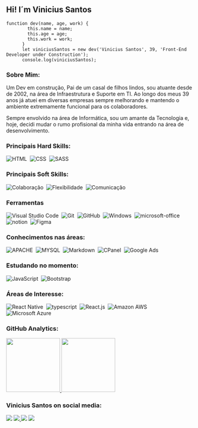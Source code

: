 ## Hi! I´m Vinicius Santos

```
function dev(name, age, work) {
        this.name = name;
        this.age = age;
        this.work = work;
      }
      let viniciusSantos = new dev('Vinicius Santos', 39, 'Front-End Developer under Construction');
      console.log(viniciusSantos);
```
### Sobre Mim:

Um Dev em construção, Pai de um casal de filhos lindos, sou atuante desde de 2002, na área de Infraestrutura e Suporte em TI. Ao longo dos meus 39 anos já atuei em diversas empresas sempre melhorando e mantendo o ambiente extremamente funcional para os colaboradores.

Sempre envolvido na área de Informática, sou um amante da Tecnologia e, hoje, decidi mudar o rumo profisional da minha vida entrando na área de desenvolvimento.
  
### Principais Hard Skills:

![HTML](https://img.shields.io/badge/-HTML-05122A?style=for-the-badge&logo=html5)&nbsp;
![CSS](https://img.shields.io/badge/-CSS-05122A?style=for-the-badge&logo=CSS3&logoColor=1572B6)&nbsp;
![SASS](https://img.shields.io/badge/-sASS-05122A?style=for-the-badge&logo=sass&logoColor=CC6699)&nbsp;

### Principais Soft Skills:

![Colaboração](https://img.shields.io/badge/-Colabora%C3%A7%C3%A3o-05122C?style=for-the-badge&logo=&logoColor=ffffff)&nbsp;
![Flexibilidade](https://img.shields.io/badge/-flexibilidade-05122C?style=for-the-badge&logo=&logoColor=ffffff)&nbsp;
![Comunicação](https://img.shields.io/badge/-Comunica%C3%A7%C3%A3o-05122C?style=for-the-badge&logo=&logoColor=ffffff)&nbsp;
        
### Ferramentas

![Visual Studio Code](https://img.shields.io/badge/-Visual%20Studio%20Code-05122A?style=for-the-badge&logo=visual-studio-code&logoColor=007ACC)&nbsp;
![Git](https://img.shields.io/badge/-Git-05122A?style=for-the-badge&logo=git)&nbsp;
![GitHub](https://img.shields.io/badge/-GitHub-05122A?style=for-the-badge&logo=github)&nbsp;
![Windows](https://img.shields.io/badge/-Windows-05122A?style=for-the-badge&logo=windows)&nbsp;
![microsoft-office](https://img.shields.io/badge/-microsoft_office-05122A?style=for-the-badge&logo=microsoft-office)&nbsp;
![notion](https://img.shields.io/badge/-Notion-05122A?style=for-the-badge&logo=notion&logoColor=ffffff)&nbsp;
![Figma](https://img.shields.io/badge/-figma-05122A?style=for-the-badge&logo=figma)&nbsp;

### Conhecimentos nas áreas:

![APACHE](https://img.shields.io/badge/-APACHE-05122A?style=for-the-badge&logo=apache)&nbsp;
![MYSQL](https://img.shields.io/badge/-MYSQL-05122A?style=for-the-badge&logo=MYSQL)&nbsp;
![Markdown](https://img.shields.io/badge/-Markdown-05122A?style=for-the-badge&logo=markdown)&nbsp;
![CPanel](https://img.shields.io/badge/-CPanel-05122C?style=for-the-badge&logo=cpanel&logoColor=#e67e22)&nbsp;
![Google Ads](https://img.shields.io/badge/-Goggle%20Ads-05122C?style=for-the-badge&logo=google-ads&logoColor=ffffff)&nbsp;

### Estudando no momento:
![JavaScript](https://img.shields.io/badge/-JavaScript-05122A?style=for-the-badge&logo=javascript)&nbsp;
![Bootstrap](https://img.shields.io/badge/-bootstrap-05122A?style=for-the-badge&logo=bootstrap)&nbsp;


### Áreas de Interesse:

![React Native](https://img.shields.io/badge/-React_native-05122A?style=for-the-badge&logo=react)&nbsp;
![typescript](https://img.shields.io/badge/-typescript-05122A?style=for-the-badge&logo=typescript)&nbsp;
![React.js](https://img.shields.io/badge/-React.js-05122A?style=for-the-badge&logo=react)&nbsp;
![Amazon AWS](https://img.shields.io/badge/-Amazon%20AWS-05122C?style=for-the-badge&logo=amazon-aws&logoColor=e67e22)&nbsp;
![Microsoft Azure](https://img.shields.io/badge/-Microsoft%20Azure-05122C?style=for-the-badge&logo=Azure-DevOps&logoColor=3498db)&nbsp;

 ### GitHub Analytics:
        
 <p align="left">
  <a href="https://github.com/santos1982rj">
  <img height="145em" src="https://github-readme-stats.vercel.app/api?username=santos1982rj&layout=compact&show_icons=true&theme=tokyonight&include_all_commits=true&count_private=true"/>
  <img height="145em" src="https://github-readme-stats.vercel.app/api/top-langs/?username=santos1982rj&layout=compact&langs_count=7&theme=tokyonight"/>
  </a>
</p>

### Vinicius Santos on social media:

<a href="https://linkedin.com/in/santos1982rj/"><img src="https://img.shields.io/badge/-Vinicius&nbsp;Santos-0077B5?style=for-the-badge&logo=Linkedin&logoColor=white"/></a>
<a href="mailto:viniciussantosni@outlook.com"><img src="https://img.shields.io/badge/-viniciussantosni@outlook.com-0078D4?style=for-the-badge&logo=microsoft-outlook&logoColor=white"/>
    </a>
<a href="https://instagram.com/santos1982rj"><img src="https://img.shields.io/badge/-@santos1982rj-E4405F?style=for-the-badge&logo=Instagram&logoColor=white"/></a>
<a href="https://api.whatsapp.com/send/?phone=5521969402841"><img src="https://img.shields.io/badge/-@santos1982rj-25D366?style=for-the-badge&logo=whatsapp&logoColor=white"/></a>
</p>
 
<!--  ![Snake animation](https://github.com/santos1982rj/santos1982rj/blob/output/github-contribution-grid-snake.svg) -->
 

